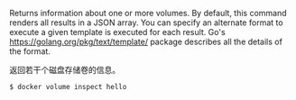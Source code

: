 
Returns information about one or more volumes. By default, this command renders
all results in a JSON array. You can specify an alternate format to execute a
given template is executed for each result. Go's https://golang.org/pkg/text/template/
package describes all the details of the format.

返回若干个磁盘存储卷的信息。

    $ docker volume inspect hello
